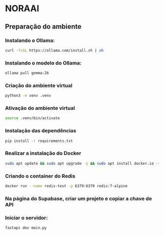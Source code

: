 # NORAAI

## Preparação do ambiente

### Instalando o Ollama:
```bash
curl -fsSL https://ollama.com/install.sh | sh
```

### Instalando o modelo do Ollama:
```bash
ollama pull gemma:2b
```

### Criação do ambiente virtual
```bash
python3 -m venv .venv
```

### Ativação do ambiente virtual
```bash
source .venv/bin/activate
```

### Instalação das dependências
```bash
pip install -r requirements.txt
```
### Realizar a instalação do Docker
```bash
sudo apt update && sudo apt upgrade -y && sudo apt install docker.io -y && sudo systemctl start docker && sudo systemctl enable docker && sudo usermod -aG docker $USER
```

### Criando o container do Redis
```bash
docker run --name redis-test -p 6379:6379 redis:7-alpine
```

### Na página do Supabase, criar um projeto e copiar a chave de API


### Iniciar o servidor:
```bash
fastapi dev main.py
```



